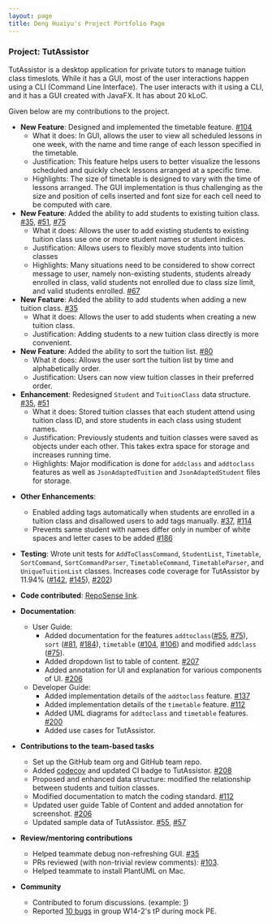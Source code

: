 ```yaml
---
layout: page
title: Deng Huaiyu's Project Portfolio Page
---
```


### Project: TutAssistor

TutAssistor is a desktop application for private tutors to manage tuition class timeslots. While it has a GUI, most of the user interactions happen using a CLI (Command Line Interface). The user interacts with it using a CLI, and it has a GUI created with JavaFX.
It has about 20 kLoC.

Given below are my contributions to the project.

* **New Feature**: Designed and implemented the timetable feature. [\#104](https://github.com/AY2122S1-CS2103T-T12-4/tp/pull/104)
  * What it does: In GUI, allows the user to view all scheduled lessons in one week, with the name and time range of each lesson specified in the timetable.
  * Justification: This feature helps users to better visualize the lessons scheduled and quickly check lessons arranged at a specific time.
  * Highlights: The size of timetable is designed to vary with the time of lessons arranged. The GUI implementation is thus challenging as the size and position of cells inserted and font size for each cell need to be computed with care.
* **New Feature**: Added the ability to add students to existing tuition class. [\#35](https://github.com/AY2122S1-CS2103T-T12-4/tp/pull/35), [#51](https://github.com/AY2122S1-CS2103T-T12-4/tp/pull/51), [\#75](https://github.com/AY2122S1-CS2103T-T12-4/tp/pull/75)
  * What it does: Allows the user to add existing students to existing tuition class use one or more student names or student indices.
  * Justification: Allows users to flexibly move students into tuition classes
  * Highlights: Many situations need to be considered to show correct message to user, namely non-existing students, students already enrolled in class, valid students not enrolled due to class size limit, and valid students enrolled. [\#67](https://github.com/AY2122S1-CS2103T-T12-4/tp/pull/67)
* **New Feature**: Added the ability to add students when adding a new tuition class. [\#35](https://github.com/AY2122S1-CS2103T-T12-4/tp/pull/35)
  * What it does: Allows the user to add students when creating a new tuition class.
  * Justification: Adding students to a new tuition class directly is more convenient.
* **New Feature**: Added the ability to sort the tuition list. [\#80](https://github.com/AY2122S1-CS2103T-T12-4/tp/pull/80)
  * What it does: Allows the user sort the tuition list by time and alphabetically order. 
  * Justification: Users can now view tuition classes in their preferred order.
* **Enhancement**: Redesigned `Student` and `TuitionClass` data structure. [\#35](https://github.com/AY2122S1-CS2103T-T12-4/tp/pull/35), [#51](https://github.com/AY2122S1-CS2103T-T12-4/tp/pull/51)
  * What it does: Stored tuition classes that each student attend using tuition class ID, and store students in each class using student names.
  * Justification: Previously students and tuition classes were saved as objects under each other. This takes extra space for storage and increases running time.
  * Highlights: Major modification is done for `addclass` and `addtoclass` features as well as `JsonAdaptedTuition` and `JsonAdaptedStudent` files for storage.
<div style="page-break-after: always;"></div>

* **Other Enhancements**: 
  * Enabled adding tags automatically when students are enrolled in a tuition class and disallowed users to add tags manually. [\#37](https://github.com/AY2122S1-CS2103T-T12-4/tp/pull/37), [\#114](https://github.com/AY2122S1-CS2103T-T12-4/tp/pull/114)
  * Prevents same student with names differ only in number of white spaces and letter cases to be added [\#186](https://github.com/AY2122S1-CS2103T-T12-4/tp/pull/186)
* **Testing**: Wrote unit tests for `AddToClassCommand`, `StudentList`, `Timetable`, `SortCommand`, `SortCommandParser`, `TimetableCommand`, `TimetableParser`, and `UniqueTuitionList` classes. Increases code coverage for TutAssistor by 11.94%  ([\#142](https://github.com/AY2122S1-CS2103T-T12-4/tp/pull/142), [\#145](https://github.com/AY2122S1-CS2103T-T12-4/tp/pull/145)), [\#202](https://github.com/AY2122S1-CS2103T-T12-4/tp/pull/202))
* **Code contributed**: [RepoSense link](https://nus-cs2103-ay2122s1.github.io/tp-dashboard/?search=T12&sort=groupTitle&sortWithin=title&timeframe=commit&mergegroup=&groupSelect=groupByRepos&breakdown=true&checkedFileTypes=docs~functional-code~test-code~other&since=2021-09-17&tabOpen=true&tabType=authorship&tabAuthor=NoraYUuu&tabRepo=AY2122S1-CS2103T-T12-4%2Ftp%5Bmaster%5D&authorshipIsMergeGroup=false&authorshipFileTypes=docs~functional-code~test-code&authorshipIsBinaryFileTypeChecked=false).

* **Documentation**:
  * User Guide: 
    * Added documentation for the features `addtoclass`([\#55](https://github.com/AY2122S1-CS2103T-T12-4/tp/pull/55), [\#75](https://github.com/AY2122S1-CS2103T-T12-4/tp/pull/75)), `sort` ([\#81](https://github.com/AY2122S1-CS2103T-T12-4/tp/pull/81), [\#184](https://github.com/AY2122S1-CS2103T-T12-4/tp/pull/184)), `timetable` ([\#104](https://github.com/AY2122S1-CS2103T-T12-4/tp/pull/104), [\#106](https://github.com/AY2122S1-CS2103T-T12-4/tp/pull/106)) and modified `addclass` ([\#75](https://github.com/AY2122S1-CS2103T-T12-4/tp/pull/75)).
    * Added dropdown list to table of content. [\#207](https://github.com/AY2122S1-CS2103T-T12-4/tp/pull/207)
    * Added annotation for UI and explanation for various components of UI. [\#206](https://github.com/AY2122S1-CS2103T-T12-4/tp/pull/206)
  * Developer Guide:
    * Added implementation details of the `addtoclass` feature. [\#137](https://github.com/AY2122S1-CS2103T-T12-4/tp/pull/137)
    * Added implementation details of the `timetable` feature. [\#112](https://github.com/AY2122S1-CS2103T-T12-4/tp/pull/112)
    * Added UML diagrams for `addtoclass` and `timetable` features. [\#200](https://github.com/AY2122S1-CS2103T-T12-4/tp/pull/200)
    * Added use cases for TutAssistor.
* **Contributions to the team-based tasks**
  * Set up the GitHub team org and GitHub team repo.
  * Added [codecov](https://github.com/AY2122S1-CS2103T-T12-4/tp/commit/24f790cc130773b81b1a77e603cbe4d81bdec3d2) and updated CI badge to TutAssistor. [\#208](https://github.com/AY2122S1-CS2103T-T12-4/tp/pull/208)
  * Proposed and enhanced data structure: modified the relationship between students and tuition classes.
  * Modified documentation to match the coding standard. [\#112](https://github.com/AY2122S1-CS2103T-T12-4/tp/pull/112)
  * Updated user guide Table of Content and added annotation for screenshot. [#206](https://github.com/AY2122S1-CS2103T-T12-4/tp/pull/206)
  * Updated sample data of TutAssistor. [\#55](https://github.com/AY2122S1-CS2103T-T12-4/tp/pull/55), [\#57](https://github.com/AY2122S1-CS2103T-T12-4/tp/pull/57)
* **Review/mentoring contributions**
  * Helped teammate debug non-refreshing GUI. [\#35](https://github.com/AY2122S1-CS2103T-T12-4/tp/pull/35)
  * PRs reviewed (with non-trivial review comments): [\#103](https://github.com/AY2122S1-CS2103T-T12-4/tp/pull/103).
  * Helped teammate to install PlantUML on Mac.
* **Community**
  * Contributed to forum discussions. (example: [1](https://github.com/nus-cs2103-AY2122S1/forum/issues/157))
  * Reported [10 bugs](https://github.com/NoraYUuu/ped/issues) in group W14-2's tP during mock PE.
